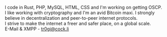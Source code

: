 I code in Rust, PHP, MySQL, HTML, CSS and I'm working on getting OSCP.\
I like working with cryptography and I'm an avid Bitcoin maxi. I strongly believe in decentralization and peer-to-peer internet protocols.\
I strive to make the internet a freer and safer place, on a global scale.\
E-Mail & XMPP - tr0gi@cock.li
